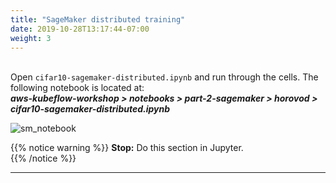```yaml
---
title: "SageMaker distributed training"
date: 2019-10-28T13:17:44-07:00
weight: 3
---
```


<br> Open `cifar10-sagemaker-distributed.ipynb` and run through the cells. The following notebook is located at: <br>
***aws-kubeflow-workshop > notebooks > part-2-sagemaker > horovod > cifar10-sagemaker-distributed.ipynb***

![sm_notebook](/images/sagemaker/sm_notebook.png)

{{% notice warning %}}
**Stop:** Do this section in Jupyter. <br>
{{% /notice %}}

----

